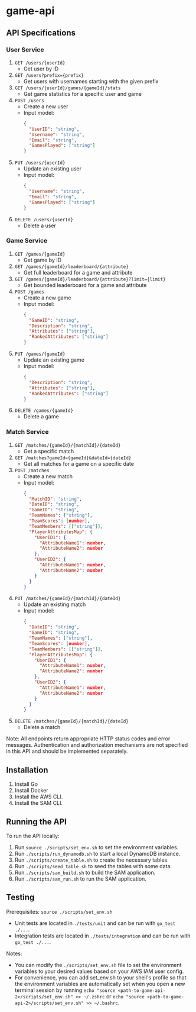 # game-api

## API Specifications

### User Service

1. `GET /users/{userId}`
   - Get user by ID
2. `GET /users?prefix={prefix}`
   - Get users with usernames starting with the given prefix
3. `GET /users/{userId}/games/{gameId}/stats`
   - Get game statistics for a specific user and game
4. `POST /users`
   - Create a new user
   - Input model:
     ```json
     {
       "UserID": "string",
       "Username": "string",
       "Email": "string",
       "GamesPlayed": ["string"]
     }
     ```
5. `PUT /users/{userId}`
   - Update an existing user
   - Input model:
     ```json
     {
       "Username": "string",
       "Email": "string",
       "GamesPlayed": ["string"]
     }
     ```
6. `DELETE /users/{userId}`
   - Delete a user

### Game Service

1. `GET /games/{gameId}`
   - Get game by ID
2. `GET /games/{gameId}/leaderboard/{attribute}`
   - Get full leaderboard for a game and attribute
3. `GET /games/{gameId}/leaderboard/{attribute}?limit={limit}`
   - Get bounded leaderboard for a game and attribute
4. `POST /games`
   - Create a new game
   - Input model:
     ```json
     {
       "GameID": "string",
       "Description": "string",
       "Attributes": ["string"],
       "RankedAttributes": ["string"]
     }
     ```
5. `PUT /games/{gameId}`
   - Update an existing game
   - Input model:
     ```json
     {
       "Description": "string",
       "Attributes": ["string"],
       "RankedAttributes": ["string"]
     }
     ```
6. `DELETE /games/{gameId}`
   - Delete a game

### Match Service

1. `GET /matches/{gameId}/{matchId}/{dateId}`
   - Get a specific match
2. `GET /matches?gameId={gameId}&dateId={dateId}`
   - Get all matches for a game on a specific date
3. `POST /matches`
   - Create a new match
   - Input model:
     ```json
     {
       "MatchID": "string",
       "DateID": "string",
       "GameID": "string",
       "TeamNames": ["string"],
       "TeamScores": [number],
       "TeamMembers": [["string"]],
       "PlayerAttributesMap": {
         "UserID1": {
           "AttributeName1": number,
           "AttributeName2": number
         },
         "UserID2": {
           "AttributeName1": number,
           "AttributeName2": number
         }
       }
     }
     ```
4. `PUT /matches/{gameId}/{matchId}/{dateId}`
   - Update an existing match
   - Input model:
     ```json
     {
       "DateID": "string",
       "GameID": "string",
       "TeamNames": ["string"],
       "TeamScores": [number],
       "TeamMembers": [["string"]],
       "PlayerAttributesMap": {
         "UserID1": {
           "AttributeName1": number,
           "AttributeName2": number
         },
         "UserID2": {
           "AttributeName1": number,
           "AttributeName2": number
         }
       }
     }
     ```
5. `DELETE /matches/{gameId}/{matchId}/{dateId}`
   - Delete a match

Note: All endpoints return appropriate HTTP status codes and error messages. Authentication and authorization mechanisms are not specified in this API and should be implemented separately.

## Installation

1. Install Go
2. Install Docker
3. Install the AWS CLI.
4. Install the SAM CLI.

## Running the API

To run the API locally:

1. Run `source ./scripts/set_env.sh` to set the environment variables.
2. Run `./scripts/run_dynamodb.sh` to start a local DynamoDB instance.
3. Run `./scripts/create_table.sh` to create the necessary tables.
4. Run `./scripts/seed_table.sh` to seed the tables with some data.
5. Run `./scripts/sam_build.sh` to build the SAM application.
6. Run `./scripts/sam_run.sh` to run the SAM application.

## Testing
Prerequisites: `source ./scripts/set_env.sh`
- Unit tests are located in `./tests/unit` and can be run with `go_test ./...`.
- Integration tests are located in `./tests/integration` and can be run with `go_test ./...`.

Notes:
- You can modify the `./scripts/set_env.sh` file to set the environment variables to your desired values based on your AWS IAM user config.
- For convenience, you can add set_env.sh to your shell's profile so that the environment variables are automatically set when you open a new terminal session by running `echo "source <path-to-game-api-2>/scripts/set_env.sh" >> ~/.zshrc` or `echo "source <path-to-game-api-2>/scripts/set_env.sh" >> ~/.bashrc`.
